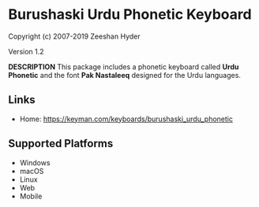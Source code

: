 Burushaski Urdu Phonetic Keyboard
===========================

Copyright (c) 2007-2019 Zeeshan Hyder

Version 1.2

__DESCRIPTION__
This package includes a phonetic keyboard called <b>Urdu Phonetic</b> and the font <b>Pak Nastaleeq</b> designed for the Urdu languages.

Links
-----

 * Home: https://keyman.com/keyboards/burushaski_urdu_phonetic

Supported Platforms
-------------------
 * Windows
 * macOS
 * Linux
 * Web
 * Mobile

